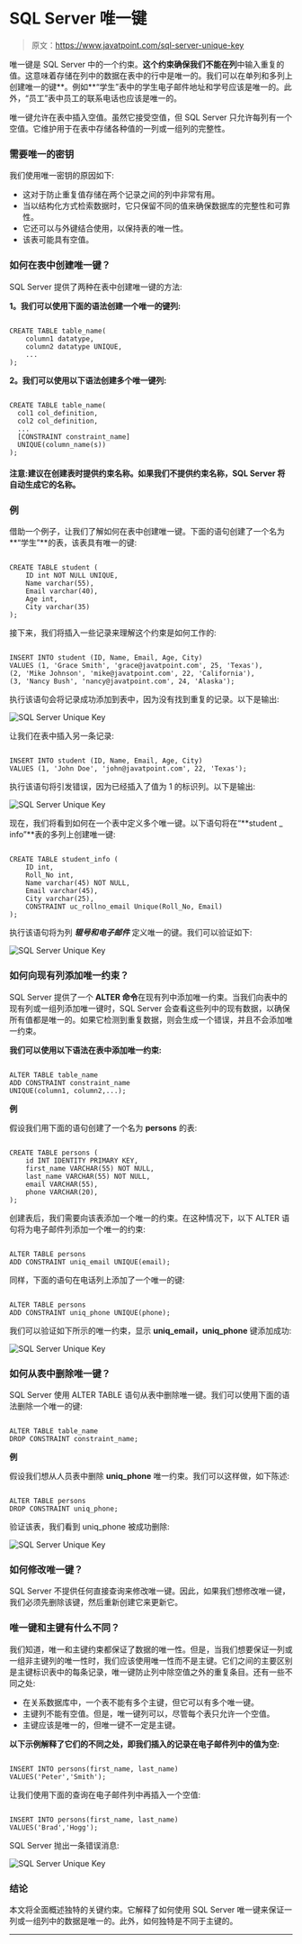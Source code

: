 # SQL Server 唯一键

> 原文：<https://www.javatpoint.com/sql-server-unique-key>

唯一键是 SQL Server 中的一个约束。**这个约束确保我们不能在列**中输入重复的值。这意味着存储在列中的数据在表中的行中是唯一的。我们可以在单列和多列上创建唯一的键**。例如**“学生”表中的学生电子邮件地址和学号应该是唯一的。此外，“员工”表中员工的联系电话也应该是唯一的。

唯一键允许在表中插入空值。虽然它接受空值，但 SQL Server 只允许每列有一个空值。它维护用于在表中存储各种值的一列或一组列的完整性。

### 需要唯一的密钥

我们使用唯一密钥的原因如下:

*   这对于防止重复值存储在两个记录之间的列中非常有用。
*   当以结构化方式检索数据时，它只保留不同的值来确保数据库的完整性和可靠性。
*   它还可以与外键结合使用，以保持表的唯一性。
*   该表可能具有空值。

### 如何在表中创建唯一键？

SQL Server 提供了两种在表中创建唯一键的方法:

**1。我们可以使用下面的语法创建一个唯一的键列:**

```

CREATE TABLE table_name(  
    column1 datatype,  
    column2 datatype UNIQUE,  
    ...  
);  

```

**2。我们可以使用以下语法创建多个唯一键列:**

```

CREATE TABLE table_name(  
  col1 col_definition,  
  col2 col_definition,  
  ...  
  [CONSTRAINT constraint_name]  
  UNIQUE(column_name(s))  
);

```

#### 注意:建议在创建表时提供约束名称。如果我们不提供约束名称，SQL Server 将自动生成它的名称。

### **例**

借助一个例子，让我们了解如何在表中创建唯一键。下面的语句创建了一个名为**“学生”**的表，该表具有唯一的键:

```

CREATE TABLE student (  
    ID int NOT NULL UNIQUE,   
    Name varchar(55),   
    Email varchar(40),  
    Age int,   
    City varchar(35)  
); 

```

接下来，我们将插入一些记录来理解这个约束是如何工作的:

```

INSERT INTO student (ID, Name, Email, Age, City)  
VALUES (1, 'Grace Smith', 'grace@javatpoint.com', 25, 'Texas'),  
(2, 'Mike Johnson', 'mike@javatpoint.com', 22, 'California'),  
(3, 'Nancy Bush', 'nancy@javatpoint.com', 24, 'Alaska');

```

执行该语句会将记录成功添加到表中，因为没有找到重复的记录。以下是输出:

![SQL Server Unique Key](img/f2370f8b7375ca6debf7166b911944bd.png)

让我们在表中插入另一条记录:

```

INSERT INTO student (ID, Name, Email, Age, City)  
VALUES (1, 'John Doe', 'john@javatpoint.com', 22, 'Texas');

```

执行该语句将引发错误，因为已经插入了值为 1 的标识列。以下是输出:

![SQL Server Unique Key](img/cf822b8b9c7c6c08dd58ba182db9bb25.png)

现在，我们将看到如何在一个表中定义多个唯一键。以下语句将在“**student _ info”**表的多列上创建唯一键:

```

CREATE TABLE student_info (  
    ID int,   
    Roll_No int,  
    Name varchar(45) NOT NULL,   
    Email varchar(45),  
    City varchar(25),  
    CONSTRAINT uc_rollno_email Unique(Roll_No, Email)  
);

```

执行该语句将为列 ***辊号和电子邮件*** 定义唯一的键。我们可以验证如下:

![SQL Server Unique Key](img/72bbb6f350ed0173cfa3ea52e4014d30.png)

### 如何向现有列添加唯一约束？

SQL Server 提供了一个 **ALTER 命令**在现有列中添加唯一约束。当我们向表中的现有列或一组列添加唯一键时，SQL Server 会查看这些列中的现有数据，以确保所有值都是唯一的。如果它检测到重复数据，则会生成一个错误，并且不会添加唯一约束。

**我们可以使用以下语法在表中添加唯一约束:**

```

ALTER TABLE table_name
ADD CONSTRAINT constraint_name 
UNIQUE(column1, column2,...);

```

**例**

假设我们用下面的语句创建了一个名为 **persons** 的表:

```

CREATE TABLE persons (
    id INT IDENTITY PRIMARY KEY,
    first_name VARCHAR(55) NOT NULL,
    last_name VARCHAR(55) NOT NULL,
    email VARCHAR(55),
    phone VARCHAR(20),
); 

```

创建表后，我们需要向该表添加一个唯一的约束。在这种情况下，以下 ALTER 语句将为电子邮件列添加一个唯一的约束:

```

ALTER TABLE persons
ADD CONSTRAINT uniq_email UNIQUE(email); 

```

同样，下面的语句在电话列上添加了一个唯一的键:

```

ALTER TABLE persons
ADD CONSTRAINT uniq_phone UNIQUE(phone);

```

我们可以验证如下所示的唯一约束，显示 **uniq_email，uniq_phone** 键添加成功:

![SQL Server Unique Key](img/a192cdd23b1a840fd08d2656931fb6c7.png)

### 如何从表中删除唯一键？

SQL Server 使用 ALTER TABLE 语句从表中删除唯一键。我们可以使用下面的语法删除一个唯一的键:

```

ALTER TABLE table_name
DROP CONSTRAINT constraint_name;

```

**例**

假设我们想从人员表中删除 **uniq_phone** 唯一约束。我们可以这样做，如下陈述:

```

ALTER TABLE persons
DROP CONSTRAINT uniq_phone;

```

验证该表，我们看到 uniq_phone 被成功删除:

![SQL Server Unique Key](img/d9155aa4240c373814880d56285ff131.png)

### 如何修改唯一键？

SQL Server 不提供任何直接查询来修改唯一键。因此，如果我们想修改唯一键，我们必须先删除该键，然后重新创建它来更新它。

### 唯一键和主键有什么不同？

我们知道，唯一和主键约束都保证了数据的唯一性。但是，当我们想要保证一列或一组非主键列的唯一性时，我们应该使用唯一性而不是主键。它们之间的主要区别是主键标识表中的每条记录，唯一键防止列中除空值之外的重复条目。还有一些不同之处:

*   在关系数据库中，一个表不能有多个主键，但它可以有多个唯一键。
*   主键列不能有空值。但是，唯一键列可以，尽管每个表只允许一个空值。
*   主键应该是唯一的，但唯一键不一定是主键。

**以下示例解释了它们的不同之处，即我们插入的记录在电子邮件列中的值为空:**

```

INSERT INTO persons(first_name, last_name)
VALUES('Peter','Smith');

```

让我们使用下面的查询在电子邮件列中再插入一个空值:

```

INSERT INTO persons(first_name, last_name)
VALUES('Brad','Hogg');

```

SQL Server 抛出一条错误消息:

![SQL Server Unique Key](img/181f5d6b35ec463eef9eb877105beca3.png)

### 结论

本文将全面概述独特的关键约束。它解释了如何使用 SQL Server 唯一键来保证一列或一组列中的数据是唯一的。此外，如何独特是不同于主键的。

* * *